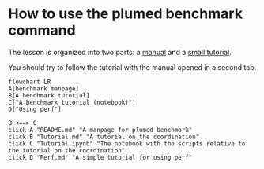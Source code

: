 # How to use the plumed benchmark command

The lesson is organized into two parts: a [manual](README.md) and a [small tutorial](Tutorial.md).

You should try to follow the tutorial with the manual opened in a second tab.


```mermaid
flowchart LR
A[benchmark manpage]
B[A benchmark tutorial]
C["A benchmark tutorial (notebook)"]
D["Using perf"]

B <==> C
click A "README.md" "A manpage for plumed benchmark"
click B "Tutorial.md" "A tutorial on the coordination"
click C "Tutorial.ipynb" "The notebook with the scripts relative to the tutorial on the coordination"
click D "Perf.md" "A simple tutorial for using perf"
```
